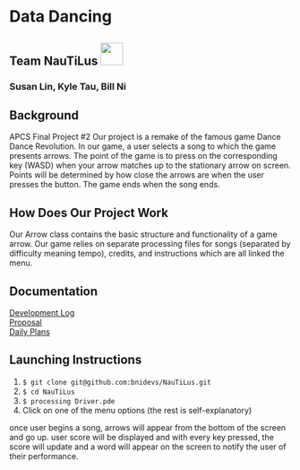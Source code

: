 # Data Dancing
## Team NauTiLus <img src="https://allabouttheatre.org/wp-content/uploads/2018/03/Yellow-Submarine.png" height="40"> 
### Susan Lin, Kyle Tau, Bill Ni

## Background
APCS Final Project #2
Our project is a remake of the famous game Dance Dance Revolution. In our game, a user selects a song to which the game presents arrows. The point of the game is to press on the corresponding key (WASD) when your arrow matches up to the stationary arrow on screen. Points will be determined by how close the arrows are when the user presses the button. The game ends when the song ends.

## How Does Our Project Work
Our Arrow class contains the basic structure and functionality of a game arrow.
Our game relies on separate processing files for songs (separated by difficulty meaning tempo), credits, and instructions which are all linked the menu. 

## Documentation
<a href="https://github.com/bnidevs/NauTiLus/blob/master/docs/devlog.txt">Development Log</a> <br>
<a href="https://github.com/bnidevs/NauTiLus/blob/master/docs/proposal.pdf">Proposal</a> <br>
<a href="https://github.com/bnidevs/NauTiLus/tree/master/docs/plan">Daily Plans</a> <br>

## Launching Instructions
1. ```$ git clone git@github.com:bnidevs/NauTiLus.git```
2. ```$ cd NauTiLus```
3. ```$ processing Driver.pde```
4. Click on one of the menu options (the rest is self-explanatory)

once user begins a song, arrows will appear from the bottom of the screen and go up. user score will be displayed and with every key pressed, the score will update and a word will appear on the screen to notify the user of their performance.
